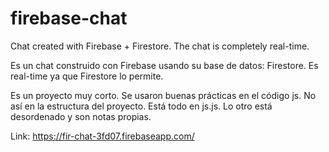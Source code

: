 # firebase-chat
Chat created with Firebase + Firestore. The chat is completely real-time. 

Es un chat construido con Firebase usando su base de datos: Firestore. Es real-time ya que Firestore lo permite.

Es un proyecto muy corto. Se usaron buenas prácticas en el código js. No así en la estructura del proyecto. Está todo en js.js. Lo otro está desordenado y son notas propias. 

Link: https://fir-chat-3fd07.firebaseapp.com/
